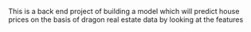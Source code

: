 This is a back end project of building a model which will predict house prices on the basis of dragon real estate data by looking at the features
